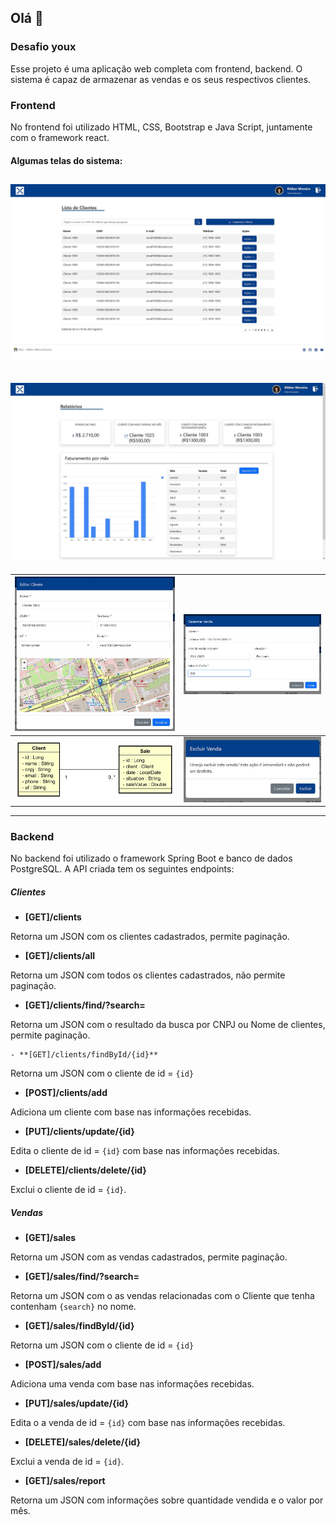 ## Olá 👋
### Desafio youx
Esse projeto é uma aplicação web completa com frontend, backend.
O sistema é capaz de armazenar as vendas e os seus respectivos clientes.

### Frontend
No frontend foi utilizado HTML, CSS, Bootstrap e Java Script, juntamente com o framework react.

#### Algumas telas do sistema:
![enter image description here](https://raw.githubusercontent.com/kleber0a0m/links-youtube/main/imagens/d030h5q4.JPG)
-------------------------------------
![enter image description here](https://raw.githubusercontent.com/kleber0a0m/links-youtube/main/imagens/7ajmef89.JPG)
-----------------------------------
| ![enter image description here](https://raw.githubusercontent.com/kleber0a0m/links-youtube/main/imagens/91d83jks.JPG) | ![enter image description here](https://raw.githubusercontent.com/kleber0a0m/links-youtube/main/imagens/937rcyx5.JPG) |
|--|--|
| ![enter image description here](https://raw.githubusercontent.com/kleber0a0m/links-youtube/main/imagens/4558x48x.JPG) | ![enter image description here](https://raw.githubusercontent.com/kleber0a0m/links-youtube/main/imagens/6n67ab4e.JPG) |
-----------------------------------

### Backend
No backend foi utilizado o framework Spring Boot e banco de dados PostgreSQL. 
A API criada tem os seguintes endpoints:

##### Clientes

 - **[GET]/clients**
 
 Retorna um JSON com os clientes cadastrados, permite paginação.

  - **[GET]/clients/all**
  
 Retorna um JSON com todos os clientes cadastrados, não permite paginação.
 
   - **[GET]/clients/find/?search=**
   
 Retorna um JSON com o resultado da busca por CNPJ ou Nome de clientes, permite paginação.
 
    - **[GET]/clients/findById/{id}**
    
 Retorna um JSON com o cliente de id = `{id}`
 
   - **[POST]/clients/add**
   
Adiciona um cliente com base nas informações recebidas.

   - **[PUT]/clients/update/{id}**
   
Edita o cliente de id = `{id}` com base nas informações recebidas.

   - **[DELETE]/clients/delete/{id}**
   
Exclui o cliente de id = `{id}`.

##### Vendas
   - **[GET]/sales**
   
 Retorna um JSON com as vendas cadastrados, permite paginação.
 
   - **[GET]/sales/find/?search=**
   
 Retorna um JSON com o as vendas relacionadas com o Cliente que tenha contenham `{search}` no nome.

   - **[GET]/sales/findById/{id}**
   
 Retorna um JSON com o cliente de id = `{id}`

   - **[POST]/sales/add**
   
Adiciona uma venda com base nas informações recebidas.

   - **[PUT]/sales/update/{id}**
   
Edita o a venda de id = `{id}` com base nas informações recebidas.

   - **[DELETE]/sales/delete/{id}**
   
Exclui a venda de id = `{id}`.

   - **[GET]/sales/report**
   
 Retorna um JSON com informações sobre quantidade vendida e o valor por mês.
